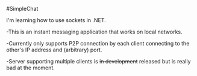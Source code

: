#SimpleChat

I'm learning how to use sockets in .NET. 

-This is an instant messaging application that works on local networks.

-Currently only supports P2P connection by each client connecting to the other's IP address and (arbitrary) port.

-Server supporting multiple clients is ~~in development~~ released but is really bad at the moment.
